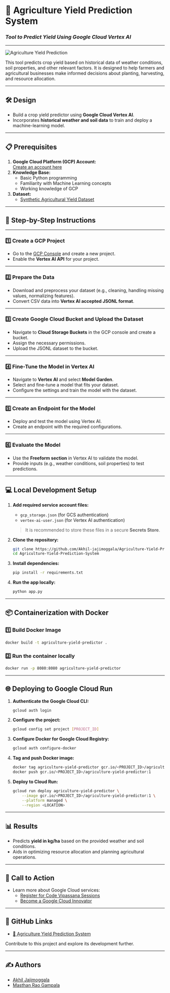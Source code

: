 # 🌾 **Agriculture Yield Prediction System**  
### *Tool to Predict Yield Using Google Cloud Vertex AI*

---

![Agriculture Yield Prediction](https://xifagroup.com/wp-content/uploads/2024/06/rice-bag.webp)

This tool predicts crop yield based on historical data of weather conditions, soil properties, and other relevant factors. It is designed to help farmers and agricultural businesses make informed decisions about planting, harvesting, and resource allocation.

---

## 🛠 **Design**

- Build a crop yield predictor using **Google Cloud Vertex AI**.  
- Incorporates **historical weather and soil data** to train and deploy a machine-learning model.  

---

## 📋 **Prerequisites**

1. **Google Cloud Platform (GCP) Account:**  
   [Create an account here](https://console.cloud.google.com/)  
2. **Knowledge Base:**  
   - Basic Python programming  
   - Familiarity with Machine Learning concepts  
   - Working knowledge of GCP  
3. **Dataset:**  
   - [Synthetic Agricultural Yield Dataset](https://www.kaggle.com/datasets/blueloki/synthetic-agricultural-yield-prediction-dataset?resource=download)  

---

## 📝 **Step-by-Step Instructions**

---

### 1️⃣ **Create a GCP Project**  
   - Go to the [GCP Console](https://console.cloud.google.com/) and create a new project.  
   - Enable the **Vertex AI API** for your project.

---

### 2️⃣ **Prepare the Data**  
   - Download and preprocess your dataset (e.g., cleaning, handling missing values, normalizing features).  
   - Convert CSV data into **Vertex AI accepted JSONL format**.

---

### 3️⃣ **Create Google Cloud Bucket and Upload the Dataset**  
   - Navigate to **Cloud Storage Buckets** in the GCP console and create a bucket.  
   - Assign the necessary permissions.  
   - Upload the JSONL dataset to the bucket.

---

### 4️⃣ **Fine-Tune the Model in Vertex AI**  
   - Navigate to **Vertex AI** and select **Model Garden**.  
   - Select and fine-tune a model that fits your dataset.  
   - Configure the settings and train the model with the dataset.

---

### 5️⃣ **Create an Endpoint for the Model**  
   - Deploy and test the model using Vertex AI.  
   - Create an endpoint with the required configurations.

---

### 6️⃣ **Evaluate the Model**  
   - Use the **Freeform section** in Vertex AI to validate the model.  
   - Provide inputs (e.g., weather conditions, soil properties) to test predictions.  

---
## 💻 **Local Development Setup**

1. **Add required service account files:**
   - `gcp_storage.json` (for GCS authentication)  
   - `vertex-ai-user.json` (for Vertex AI authentication)  

   > It is recommended to store these files in a secure **Secrets Store**.

2. **Clone the repository:**
   ```bash
   git clone https://github.com/Akhil-jajimoggala/Agriculture-Yield-Prediction-System
   cd Agriculture-Yield-Prediction-System
   ```

3. **Install dependencies:**
   ```bash
   pip install -r requirements.txt
   ```

4. **Run the app locally:**
   ```bash
   python app.py
   ```

---

## 📦 **Containerization with Docker**

### **1️⃣ Build Docker Image**  
   ```bash
   docker build -t agriculture-yield-predictor .
   ```

### **2️⃣ Run the container locally**  
   ```bash
   docker run -p 8080:8080 agriculture-yield-predictor
   ```

---

## 🌐 **Deploying to Google Cloud Run**

1. **Authenticate the Google Cloud CLI:**  
   ```bash
   gcloud auth login
   ```

2. **Configure the project:**  
   ```bash
   gcloud config set project [PROJECT_ID]
   ```

3. **Configure Docker for Google Cloud Registry:**  
   ```bash
   gcloud auth configure-docker
   ```

4. **Tag and push Docker image:**  
   ```bash
   docker tag agriculture-yield-predictor gcr.io/<PROJECT_ID>/agriculture-yield-predictor:1
   docker push gcr.io/<PROJECT_ID>/agriculture-yield-predictor:1
   ```

5. **Deploy to Cloud Run:**  
   ```bash
   gcloud run deploy agriculture-yield-predictor \
       --image gcr.io/<PROJECT_ID>/agriculture-yield-predictor:1 \
       --platform managed \
       --region <LOCATION>
   ```

---
## 📊 **Results**

- Predicts **yield in kg/ha** based on the provided weather and soil conditions.  
- Aids in optimizing resource allocation and planning agricultural operations.

---

## 🎯 **Call to Action**

- Learn more about Google Cloud services:  
  - [Register for Code Vipassana Sessions](#)  
  - [Become a Google Cloud Innovator](https://cloud.google.com/innovators/)

---

## 🔗 **GitHub Links**

- [🌱 Agriculture Yield Prediction System](https://github.com/Akhil-jajimoggala/Agriculture-Yield-Prediction-System)

Contribute to this project and explore its development further.

---

## ✍️ **Authors**

- [Akhil Jajimoggala](https://www.linkedin.com/in/akhil-jajimoggala-125a4b24b/)
- [Masthan Rao Gampala](https://www.linkedin.com/in/masthan-rao-7383452a9/)
